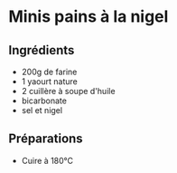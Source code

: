# Minis pains à la nigel

## Ingrédients

- 200g de farine
- 1 yaourt nature
- 2 cuillère à soupe d'huile
- bicarbonate
- sel et nigel

## Préparations

- Cuire à 180°C
